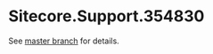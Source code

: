 # Sitecore.Support.354830

See [master branch](https://github.com/sitecoresupport/Sitecore.Support.354830) for details.